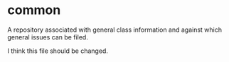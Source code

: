 # common
A repository associated with general class information and against which general issues can be filed.

I think this file should be changed.

